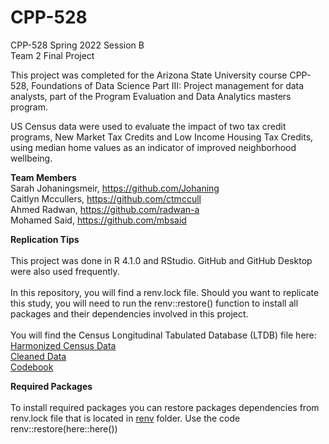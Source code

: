 # CPP-528
CPP-528 Spring 2022 Session B
<br>
Team 2 Final Project

This project was completed for the Arizona State University course CPP-528, Foundations of Data Science Part III: Project management for data analysts, part of the Program Evaluation and Data Analytics masters program.

US Census data were used to evaluate the impact of two tax credit programs, New Market Tax Credits and Low Income Housing Tax Credits, using median home values as an indicator of improved neighborhood wellbeing. 

**Team Members**
<br>
Sarah Johaningsmeir, https://github.com/Johaning
<br>
Caitlyn Mccullers, https://github.com/ctmccull
<br>
Ahmed Radwan, https://github.com/radwan-a
<br>
Mohamed Said, https://github.com/mbsaid


**Replication Tips**
<br>
<br>
This project was done in R 4.1.0 and RStudio. GitHub and GitHub Desktop were also used frequently.
<br>
<br>
In this repository, you will find a renv.lock file. Should you want to replicate this study, you will need to run the renv::restore() function to install all packages and their dependencies involved in this project.
<br>
<br>
You will find the Census Longitudinal Tabulated Database (LTDB) file here:
<br>
[Harmonized Census Data](https://github.com/ctmccull/CPP528_TEAM2_Spring2022/tree/main/data/raw)
<br>
[Cleaned Data](https://github.com/ctmccull/CPP528_TEAM2_Spring2022/tree/main/data/rodeo)
<br>
[Codebook](https://watts-college.github.io/cpp-528-spr-2022/data/LTDB-codebook.pdf)


**Required Packages**
<br>
<br>
To install required packages you can restore packages dependencies from renv.lock file that is located in [renv](https://github.com/ctmccull/CPP528_TEAM2_Spring2022/tree/main/renv) folder. Use the code renv::restore(here::here())
